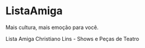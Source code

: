 # ListaAmiga
Mais cultura, mais emoção para você.

Lista Amiga Christiano Lins - Shows e Peças de Teatro
